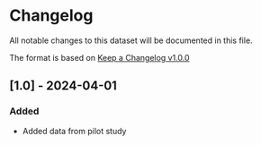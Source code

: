 # Changelog

All notable changes to this dataset will be documented in this file.

The format is based on [Keep a Changelog v1.0.0](https://keepachangelog.com/en/1.0.0/)

## [1.0] - 2024-04-01

### Added
- Added data from pilot study


